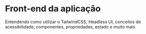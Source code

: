 # Front-end da aplicação

Entendendo como utilizar o TailwindCSS, Headless UI, conceitos de acessibilidade, componentes, propriedades, estado e muito mais
